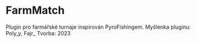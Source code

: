 # FarmMatch
 Plugin pro farmářské turnaje inspirován PyroFishingem. Myšlenka pluginu: Poly_y, Fajr_
 Tvorba: 2023
